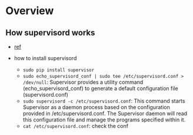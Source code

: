 # Overview

## How supervisord works
- [ref](http://supervisord.org/)

- how to install supervisord
    - `sudo pip install supervisor`
    - `sudo echo_supervisord_conf | sudo tee /etc/supervisord.conf > /dev/null`: Supervisor provides a utility command (echo_supervisord_conf) to generate a default configuration file (supervisord.conf)
    - `sudo supervisord -c /etc/supervisord.conf`: This command starts Supervisor as a daemon process based on the configuration provided in /etc/supervisord.conf. The Supervisor daemon will read this configuration file and manage the programs specified within it.
    - `cat /etc/supervisord.conf`: check the conf